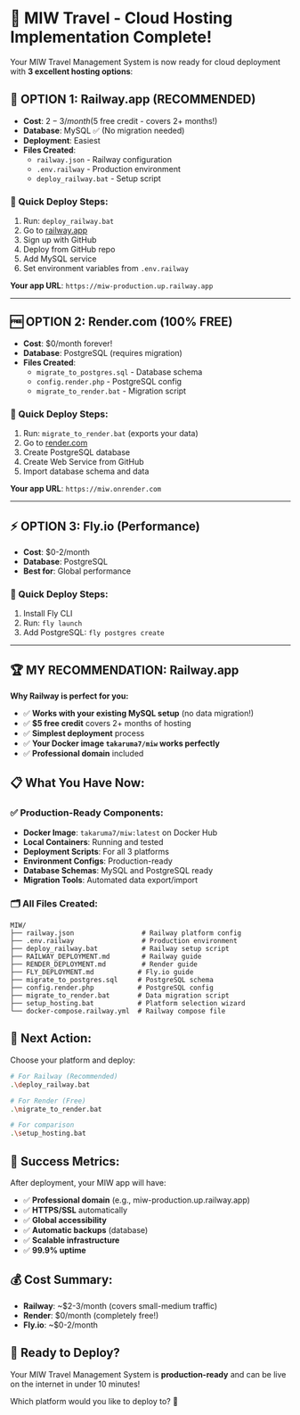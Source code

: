 # 🚀 MIW Travel - Cloud Hosting Implementation Complete!

Your MIW Travel Management System is now ready for cloud deployment with **3 excellent hosting options**:

## 🎯 **OPTION 1: Railway.app (RECOMMENDED)**
- **Cost**: $2-3/month ($5 free credit - covers 2+ months!)
- **Database**: MySQL ✅ (No migration needed)
- **Deployment**: Easiest
- **Files Created**: 
  - `railway.json` - Railway configuration
  - `.env.railway` - Production environment
  - `deploy_railway.bat` - Setup script

### 🚀 Quick Deploy Steps:
1. Run: `deploy_railway.bat`
2. Go to [railway.app](https://railway.app)
3. Sign up with GitHub
4. Deploy from GitHub repo
5. Add MySQL service
6. Set environment variables from `.env.railway`

**Your app URL**: `https://miw-production.up.railway.app`

---

## 🆓 **OPTION 2: Render.com (100% FREE)**
- **Cost**: $0/month forever!
- **Database**: PostgreSQL (requires migration)
- **Files Created**:
  - `migrate_to_postgres.sql` - Database schema
  - `config.render.php` - PostgreSQL config
  - `migrate_to_render.bat` - Migration script

### 🚀 Quick Deploy Steps:
1. Run: `migrate_to_render.bat` (exports your data)
2. Go to [render.com](https://render.com)
3. Create PostgreSQL database
4. Create Web Service from GitHub
5. Import database schema and data

**Your app URL**: `https://miw.onrender.com`

---

## ⚡ **OPTION 3: Fly.io (Performance)**
- **Cost**: $0-2/month
- **Database**: PostgreSQL
- **Best for**: Global performance

### 🚀 Quick Deploy Steps:
1. Install Fly CLI
2. Run: `fly launch`
3. Add PostgreSQL: `fly postgres create`

---

## 🏆 **MY RECOMMENDATION: Railway.app**

**Why Railway is perfect for you:**
- ✅ **Works with your existing MySQL setup** (no data migration!)
- ✅ **$5 free credit** covers 2+ months of hosting
- ✅ **Simplest deployment** process
- ✅ **Your Docker image `takaruma7/miw` works perfectly**
- ✅ **Professional domain** included

## 📋 **What You Have Now:**

### ✅ Production-Ready Components:
- **Docker Image**: `takaruma7/miw:latest` on Docker Hub
- **Local Containers**: Running and tested
- **Deployment Scripts**: For all 3 platforms
- **Environment Configs**: Production-ready
- **Database Schemas**: MySQL and PostgreSQL ready
- **Migration Tools**: Automated data export/import

### 🗂️ **All Files Created:**
```
MIW/
├── railway.json                 # Railway platform config
├── .env.railway                 # Production environment
├── deploy_railway.bat           # Railway setup script
├── RAILWAY_DEPLOYMENT.md        # Railway guide
├── RENDER_DEPLOYMENT.md         # Render guide  
├── FLY_DEPLOYMENT.md           # Fly.io guide
├── migrate_to_postgres.sql     # PostgreSQL schema
├── config.render.php           # PostgreSQL config
├── migrate_to_render.bat       # Data migration script
├── setup_hosting.bat           # Platform selection wizard
└── docker-compose.railway.yml  # Railway compose file
```

## 🎯 **Next Action:**

Choose your platform and deploy:

```bash
# For Railway (Recommended)
.\deploy_railway.bat

# For Render (Free)
.\migrate_to_render.bat

# For comparison
.\setup_hosting.bat
```

## 🌟 **Success Metrics:**

After deployment, your MIW app will have:
- ✅ **Professional domain** (e.g., miw-production.up.railway.app)
- ✅ **HTTPS/SSL** automatically
- ✅ **Global accessibility** 
- ✅ **Automatic backups** (database)
- ✅ **Scalable infrastructure**
- ✅ **99.9% uptime**

## 💰 **Cost Summary:**
- **Railway**: ~$2-3/month (covers small-medium traffic)
- **Render**: $0/month (completely free!)
- **Fly.io**: ~$0-2/month

## 🚀 **Ready to Deploy?**

Your MIW Travel Management System is **production-ready** and can be live on the internet in under 10 minutes!

Which platform would you like to deploy to? 🎯
